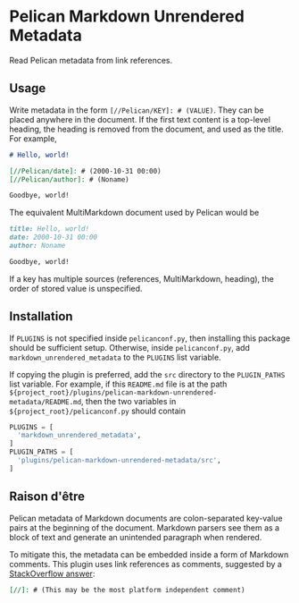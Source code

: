 Pelican Markdown Unrendered Metadata
====================================

Read Pelican metadata from link references.

Usage
-----

Write metadata in the form `[//Pelican/KEY]: # (VALUE)`.
They can be placed anywhere in the document.
If the first text content is a top-level heading,
the heading is removed from the document, and used as the title.
For example,

```md
# Hello, world!

[//Pelican/date]: # (2000-10-31 00:00)
[//Pelican/author]: # (Noname)

Goodbye, world!
```

The equivalent MultiMarkdown document used by Pelican would be

```md
title: Hello, world!
date: 2000-10-31 00:00
author: Noname

Goodbye, world!
```

If a key has multiple sources (references, MultiMarkdown, heading),
the order of stored value is unspecified.

Installation
------------

If `PLUGINS` is not specified inside `pelicanconf.py`,
then installing this package should be sufficient setup.
Otherwise, inside `pelicanconf.py`,
add `markdown_unrendered_metadata` to the `PLUGINS` list variable.

If copying the plugin is preferred,
add the `src` directory to the `PLUGIN_PATHS` list variable.
For example, if this `README.md` file is at the path
`${project_root}/plugins/pelican-markdown-unrendered-metadata/README.md`,
then the two variables in `${project_root}/pelicanconf.py` should contain

```py
PLUGINS = [
  'markdown_unrendered_metadata',
]
PLUGIN_PATHS = [
  'plugins/pelican-markdown-unrendered-metadata/src',
]
```

Raison d'être
-------------

Pelican metadata of Markdown documents
are colon-separated key-value pairs at the beginning of the document.
Markdown parsers see them as a block of text
and generate an unintended paragraph when rendered.

To mitigate this, the metadata can be embedded
inside a form of Markdown comments.
This plugin uses link references as comments, suggested by a
[StackOverflow answer](https://stackoverflow.com/a/20885980):

```md
[//]: # (This may be the most platform independent comment)
```
